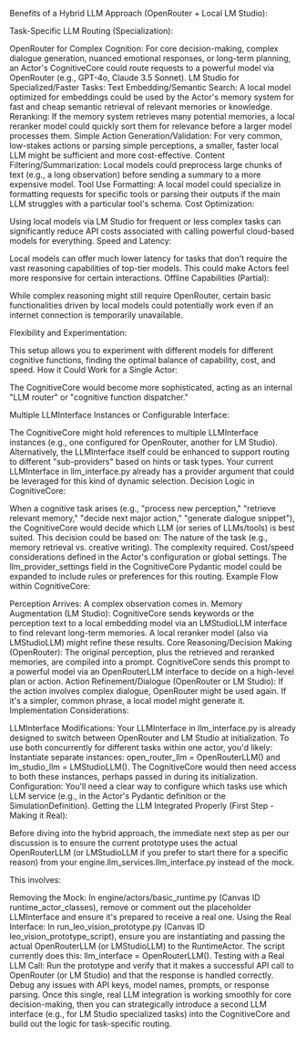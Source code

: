 Benefits of a Hybrid LLM Approach (OpenRouter + Local LM Studio):

Task-Specific LLM Routing (Specialization):

OpenRouter for Complex Cognition: For core decision-making, complex dialogue generation, nuanced emotional responses, or long-term planning, an Actor's CognitiveCore could route requests to a powerful model via OpenRouter (e.g., GPT-4o, Claude 3.5 Sonnet).
LM Studio for Specialized/Faster Tasks:
Text Embedding/Semantic Search: A local model optimized for embeddings could be used by the Actor's memory system for fast and cheap semantic retrieval of relevant memories or knowledge.
Reranking: If the memory system retrieves many potential memories, a local reranker model could quickly sort them for relevance before a larger model processes them.
Simple Action Generation/Validation: For very common, low-stakes actions or parsing simple perceptions, a smaller, faster local LLM might be sufficient and more cost-effective.
Content Filtering/Summarization: Local models could preprocess large chunks of text (e.g., a long observation) before sending a summary to a more expensive model.
Tool Use Formatting: A local model could specialize in formatting requests for specific tools or parsing their outputs if the main LLM struggles with a particular tool's schema.
Cost Optimization:

Using local models via LM Studio for frequent or less complex tasks can significantly reduce API costs associated with calling powerful cloud-based models for everything.
Speed and Latency:

Local models can offer much lower latency for tasks that don't require the vast reasoning capabilities of top-tier models. This could make Actors feel more responsive for certain interactions.
Offline Capabilities (Partial):

While complex reasoning might still require OpenRouter, certain basic functionalities driven by local models could potentially work even if an internet connection is temporarily unavailable.

Flexibility and Experimentation:

This setup allows you to experiment with different models for different cognitive functions, finding the optimal balance of capability, cost, and speed.
How it Could Work for a Single Actor:

The CognitiveCore would become more sophisticated, acting as an internal "LLM router" or "cognitive function dispatcher."

Multiple LLMInterface Instances or Configurable Interface:

The CognitiveCore might hold references to multiple LLMInterface instances (e.g., one configured for OpenRouter, another for LM Studio).
Alternatively, the LLMInterface itself could be enhanced to support routing to different "sub-providers" based on hints or task types. Your current LLMInterface in llm_interface.py already has a provider argument that could be leveraged for this kind of dynamic selection.
Decision Logic in CognitiveCore:

When a cognitive task arises (e.g., "process new perception," "retrieve relevant memory," "decide next major action," "generate dialogue snippet"), the CognitiveCore would decide which LLM (or series of LLMs/tools) is best suited.
This decision could be based on:
The nature of the task (e.g., memory retrieval vs. creative writing).
The complexity required.
Cost/speed considerations defined in the Actor's configuration or global settings.
The llm_provider_settings field in the CognitiveCore Pydantic model could be expanded to include rules or preferences for this routing.
Example Flow within CognitiveCore:

Perception Arrives: A complex observation comes in.
Memory Augmentation (LM Studio):
CognitiveCore sends keywords or the perception text to a local embedding model via an LMStudioLLM interface to find relevant long-term memories.
A local reranker model (also via LMStudioLLM) might refine these results.
Core Reasoning/Decision Making (OpenRouter):
The original perception, plus the retrieved and reranked memories, are compiled into a prompt.
CognitiveCore sends this prompt to a powerful model via an OpenRouterLLM interface to decide on a high-level plan or action.
Action Refinement/Dialogue (OpenRouter or LM Studio):
If the action involves complex dialogue, OpenRouter might be used again.
If it's a simpler, common phrase, a local model might generate it.
Implementation Considerations:

LLMInterface Modifications: Your LLMInterface in llm_interface.py is already designed to switch between OpenRouter and LM Studio at initialization. To use both concurrently for different tasks within one actor, you'd likely:
Instantiate separate instances: open_router_llm = OpenRouterLLM() and lm_studio_llm = LMStudioLLM().
The CognitiveCore would then need access to both these instances, perhaps passed in during its initialization.
Configuration: You'll need a clear way to configure which tasks use which LLM service (e.g., in the Actor's Pydantic definition or the SimulationDefinition).
Getting the LLM Integrated Properly (First Step - Making it Real):

Before diving into the hybrid approach, the immediate next step as per our discussion is to ensure the current prototype uses the actual OpenRouterLLM (or LMStudioLLM if you prefer to start there for a specific reason) from your engine.llm_services.llm_interface.py instead of the mock.

This involves:

Removing the Mock: In engine/actors/basic_runtime.py (Canvas ID runtime_actor_classes), remove or comment out the placeholder LLMInterface and ensure it's prepared to receive a real one.
Using the Real Interface: In run_leo_vision_prototype.py (Canvas ID leo_vision_prototype_script), ensure you are instantiating and passing the actual OpenRouterLLM (or LMStudioLLM) to the RuntimeActor. The script currently does this: llm_interface = OpenRouterLLM().
Testing with a Real LLM Call: Run the prototype and verify that it makes a successful API call to OpenRouter (or LM Studio) and that the response is handled correctly. Debug any issues with API keys, model names, prompts, or response parsing.
Once this single, real LLM integration is working smoothly for core decision-making, then you can strategically introduce a second LLM interface (e.g., for LM Studio specialized tasks) into the CognitiveCore and build out the logic for task-specific routing.